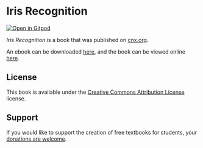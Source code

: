 # Iris Recognition

[![Open in Gitpod](https://gitpod.io/button/open-in-gitpod.svg)](https://gitpod.io/from-referrer/)

_Iris Recognition_ is a book that was published on [cnx.org](https://cnx.org/).

An ebook can be downloaded [here](https://github.com/cnx-user-books/cnxbook-iris-recognition/releases/latest), and the book can be viewed online [here](https://github.com/cnx-user-books/cnxbook-iris-recognition/releases/latest).

## License
This book is available under the [Creative Commons Attribution License](./LICENSE) license.

## Support
If you would like to support the creation of free textbooks for students, your [donations are welcome](https://riceconnect.rice.edu/donation/support-openstax-banner).
